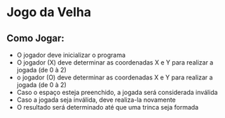# Jogo da Velha

## Como Jogar:
- O jogador deve inicializar o programa
- O jogador (X) deve determinar as coordenadas X e Y para realizar a jogada (de 0 à 2)
- o jogador (O) deve determinar as coordenadas X e Y para realizar a jogada (de 0 à 2)
- Caso o espaço esteja preenchido, a jogada será considerada inválida
- Caso a jogada seja inválida, deve realiza-la novamente
- O resultado será determinado até que uma trinca seja formada 
